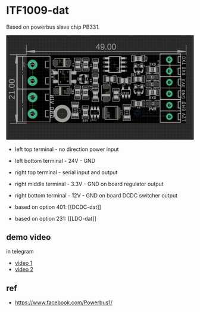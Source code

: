 
# ITF1009-dat

Based on powerbus slave chip PB331.

![](2024-01-31-15-07-30.png)

- left top terminal - no direction power input 
- left bottom terminal - 24V - GND
- right top terminal - serial input and output 
- right middle terminal - 3.3V - GND on board regulator output 
- right bottom terminal - 12V - GND on board DCDC switcher output  


- based on option 401: [[DCDC-dat]] 

- based on option 231: [[LDO-dat]]

## demo video 

in telegram 
- [video 1](https://t.me/electrodragon3/180)
- [video 2](https://t.me/electrodragon3/181)


## ref 

- https://www.facebook.com/Powerbus1/

